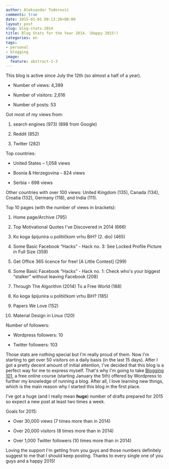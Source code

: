 ```yaml
---
author: Aleksandar Todorović
comments: true
date: 2015-01-01 00:13:20+00:00
layout: post
slug: blog-stats-2014
title: Blog Stats for the Year 2014. (Happy 2015!)
categories: en
tags:
- personal
- blogging
image:
  feature: abstract-1-3
---
```


This blog is active since July the 12th (so almost a half of a year).




  * Number of views: 4,389


  * Number of visitors: 2,616


  * Number of posts: 53


Got most of my views from:


  1. search engines (973) (898 from Google)


  2. Reddit (852)


  3. Twitter (282)


Top countries:


  * United States – 1,058 views


  * Bosnia & Herzegovina – 824 views


  * Serbia – 698 views


Other countries with over 100 views: United Kingdom (135), Canada (134), Croatia (132), Germany (118), and India (111).

Top 10 pages (with the number of views in brackets):


  1. Home page/Archive (795)


  2. Top Motivational Quotes I've Discovered in 2014 (666)


  3. Ko koga špijunira u političkom vrhu BiH? (2. dio) (465)


  4. Some Basic Facebook “Hacks” - Hack no. 3: See Locked Profile Picture in Full Size (359)


  5. Get Office 365 licence for free! [A Little Contest] (299)


  6. Some Basic Facebook “Hacks” - Hack no. 1: Check who's your biggest “stalker” without leaving Facebook (208)


  7. Through The Algorithm (2014) To a Free World (188)


  8. Ko koga špijunira u političkom vrhu BiH? (185)


  9. Papers We Love (152)


  10. Material Design in Linux (120)


Number of followers:


  * Wordpress followers: 10


  * Twitter followers: 103


Those stats are nothing special but I'm really proud of them. Now I'm starting to get over 50 visitors on a daily basis (in the last 15 days). After I got a pretty decent amount of initial attention, I've decided that this blog is a perfect way for me to express myself. That's why I'm going to take [Blogging 101](https://dailypost.wordpress.com/2014/12/29/blogging-101-january-registration/), a free online course (starting January the 5th) offered by Wordpress to further my knowledge of running a blog. After all, I love learning new things, which is the main reason why I started this blog in the first place.

I've got a huge (and I really mean **huge**) number of drafts prepared for 2015 so expect a new post at least two times a week.

Goals for 2015:




  * Over 30,000 views (7 times more than in 2014)


  * Over 20,000 visitors (8 times more than in 2014)


  * Over 1,000 Twitter followers (10 times more than in 2014)


Loving the support I'm getting from you guys and those numbers definitely suggest to me that I should keep posting. Thanks to every single one of you guys and a happy 2015!
